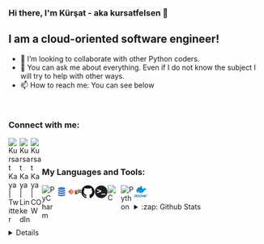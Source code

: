 ### Hi there, I'm Kürşat - aka kursatfelsen 👋


## I am a cloud-oriented software engineer!

- 👯 I’m looking to collaborate with other Python coders.
- 💬 You can ask me about everything. Even if I do not know the subject I will try to help with other ways.
- 📫 How to reach me: You can see below
<br />

### Connect with me:

[<img align="left" alt="Kursat Kaya | Twitter" width="22px" src="https://cdn.jsdelivr.net/npm/simple-icons@v3/icons/twitter.svg" />][twitter]
[<img align="left" alt="Kursat Kaya | LinkedIn" width="22px" src="https://cdn.jsdelivr.net/npm/simple-icons@v3/icons/linkedin.svg" />][linkedin]
[<img align="left" alt="Kursat Kaya | COW" width="22px" src="https://pbs.twimg.com/profile_images/1276955932509995009/WU9w-OnG_400x400.jpg" />][COW]

<br />
<br />

### My Languages and Tools:

[<img align="left" alt="PyCharm" width="26px" src="http://www.mubuto.com/img/pycharm.png" />][wb]
[<img align="left" alt="SQL" width="26px" src="https://raw.githubusercontent.com/github/explore/80688e429a7d4ef2fca1e82350fe8e3517d3494d/topics/sql/sql.png" />][wb]
[<img align="left" alt="Git" width="26px" src="https://raw.githubusercontent.com/github/explore/80688e429a7d4ef2fca1e82350fe8e3517d3494d/topics/git/git.png" />][wb]
[<img align="left" alt="GitHub" width="26px" src="https://raw.githubusercontent.com/github/explore/78df643247d429f6cc873026c0622819ad797942/topics/github/github.png" />][wb]
[<img align="left" alt="Terminal" width="26px" src="https://raw.githubusercontent.com/github/explore/80688e429a7d4ef2fca1e82350fe8e3517d3494d/topics/terminal/terminal.png" />][wb]
[<img align="left" alt="C" width="26px" src="https://www.techbaz.org/Course/img/c-logo.png" />][wb]
[<img align="left" alt="Python" width="26px" src="https://i1.wp.com/stickker.net/wp-content/uploads/2015/09/python.png?fit=600%2C600&ssl=1" />][wb]
[<img align="left" alt="Docker" width="26px" src="https://raw.githubusercontent.com/github/explore/80688e429a7d4ef2fca1e82350fe8e3517d3494d/topics/docker/docker.png" />][wb]

<br />
<br />

<details>
  <summary>:zap: Github Stats</summary>

  <img align="left" alt="kursatfelsen's Github Stats" src="https://github-readme-stats.codestackr.vercel.app/api?username=kursatfelsen&show_icons=true&hide_border=true" />

</details>

<br />
<br />

<details>
  
[![Top Langs](https://github-readme-stats.vercel.app/api/top-langs/?username=kursatfelsen)](https://github.com/kursatfelsen/github-readme-stats)

</details>
  
[twitter]: https://twitter.com/kursat_felsen
[linkedin]: https://www.linkedin.com/in/k%C3%BCr%C5%9Fat-kaya-a5b5a4188/
[COW]: https://cow.ceng.metu.edu.tr/u/e2448587
[wb]: https://github.com/kursatfelsen
[website]: https://github.com/kursatfelsen/Mypythoncodes/blob/master/SudokuSolver
